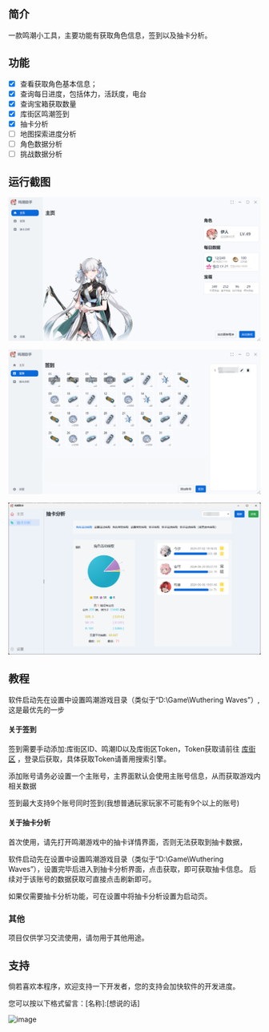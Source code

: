 ## 简介
一款鸣潮小工具，主要功能有获取角色信息，签到以及抽卡分析。

## 功能
- [x] 查看获取角色基本信息；
- [x] 查询每日进度，包括体力，活跃度，电台
- [x] 查询宝箱获取数量
- [x] 库街区鸣潮签到
- [x] 抽卡分析
- [ ] 地图探索进度分析
- [ ] 角色数据分析
- [ ] 挑战数据分析

## 运行截图
![image.png](https://github.com/leck995/WutheringWavesTool/blob/master/temp/img02.png)

![image.png](https://github.com/leck995/WutheringWavesTool/blob/master/temp/img03.png)

![image.png](https://github.com/leck995/WutheringWavesTool/blob/master/temp/img01.png)
## 教程
软件启动先在设置中设置鸣潮游戏目录（类似于“D:\Game\Wuthering Waves”）,这是最优先的一步
#### 关于签到
签到需要手动添加:库街区ID、鸣潮ID以及库街区Token，Token获取请前往 [库街区](https://wiki.kurobbs.com/mc/home) ，登录后获取，具体获取Token请善用搜索引擎。

添加账号请务必设置一个主账号，主界面默认会使用主账号信息，从而获取游戏内相关数据

签到最大支持9个账号同时签到(我想普通玩家玩家不可能有9个以上的账号)


#### 关于抽卡分析
首次使用，请先打开鸣潮游戏中的抽卡详情界面，否则无法获取到抽卡数据，

软件启动先在设置中设置鸣潮游戏目录（类似于“D:\Game\Wuthering Waves”），设置完毕后进入到抽卡分析界面，点击获取，即可获取抽卡信息。
后续对于该账号的数据获取可直接点击刷新即可。

如果仅需要抽卡分析功能，可在设置中将抽卡分析设置为启动页。
### 其他
项目仅供学习交流使用，请勿用于其他用途。
## 支持
倘若喜欢本程序，欢迎支持一下开发者，您的支持会加快软件的开发进度。

您可以按以下格式留言：[名称]:[想说的话]

![image](https://user-images.githubusercontent.com/46077555/230762837-df7792a4-fe27-45b4-b3d4-60141ab85768.png)

